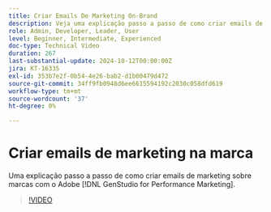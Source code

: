 ```yaml
---
title: Criar Emails De Marketing On-Brand
description: Veja uma explicação passo a passo de como criar emails de marketing sobre marcas com o Adobe [!DNL GenStudio for Performance Marketing].
role: Admin, Developer, Leader, User
level: Beginner, Intermediate, Experienced
doc-type: Technical Video
duration: 267
last-substantial-update: 2024-10-12T00:00:00Z
jira: KT-16335
exl-id: 353b7e2f-0b54-4e26-bab2-d1b00479d472
source-git-commit: 34ff9fb0948d6ee6615594192c2030c058dfd619
workflow-type: tm+mt
source-wordcount: '37'
ht-degree: 0%

---
```


# Criar emails de marketing na marca

Uma explicação passo a passo de como criar emails de marketing sobre marcas com o Adobe [!DNL GenStudio for Performance Marketing].

>[!VIDEO](https://video.tv.adobe.com/v/3435056/?learn=on)
